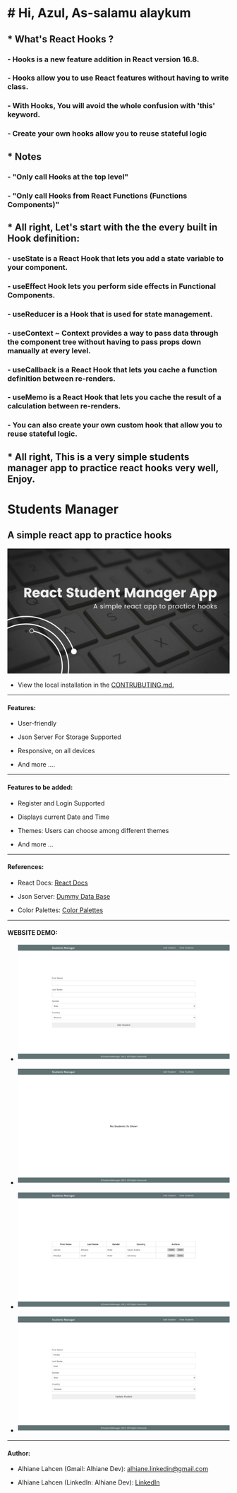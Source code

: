 # # Hi, Azul, As-salamu alaykum

## * What's React Hooks ?

### - Hooks is a new feature addition in React version 16.8.

### - Hooks allow you to use React features without having to write class.

### - With Hooks, You will avoid the whole confusion with 'this' keyword.

### - Create your own hooks allow you to reuse stateful logic

## * Notes

### - "Only call Hooks at the top level"

### - "Only call Hooks from React Functions (Functions Components)"

## * All right, Let's start with the the every built in Hook definition:

### - useState is a React Hook that lets you add a state variable to your component.

### - useEffect Hook lets you perform side effects in Functional Components.

### - useReducer is a Hook that is used for state management.

### - useContext ~ Context provides a way to pass data through the component tree without having to pass props down manually at every level.

### - useCallback is a React Hook that lets you cache a function definition between re-renders.

### - useMemo is a React Hook that lets you cache the result of a calculation between re-renders.

### - You can also create your own custom hook that allow you to reuse stateful logic.

## * All right, This is a very simple students manager app to practice react hooks very well, Enjoy.

# Students Manager

## A simple react app to practice hooks

![Image not found!](https://github.com/AlhianeDev/react-hooks-students-manager-app/blob/main/readme-images/thumbnail.png)

- View the local installation in the [CONTRUBUTING.md.](https://github.com/AlhianeDev/react-hooks-students-manager-app/blob/main/CONTRUBUTING.md)

***

#### Features:

* User-friendly
 
* Json Server For Storage Supported

* Responsive, on all devices

* And more ....

***

#### Features to be added:

* Register and Login Supported

* Displays current Date and Time

* Themes: Users can choose among different themes

* And more ...

***

#### References:

* React Docs: [React Docs](https://react.dev/)

* Json Server: [Dummy Data Base](https://www.npmjs.com/package/json-server)

* Color Palettes: [Color Palettes](https://colorhunt.co/)

***

#### WEBSITE DEMO:

*   ![Image not found!](https://github.com/AlhianeDev/react-hooks-students-manager-app/blob/main/readme-images/img-1.png)
    
*   ![Image not found!](https://github.com/AlhianeDev/react-hooks-students-manager-app/blob/main/readme-images/img-2.png)
    
*   ![Image not found!](https://github.com/AlhianeDev/react-hooks-students-manager-app/blob/main/readme-images/img-3.png)

* ![Image not found!](https://github.com/AlhianeDev/react-hooks-students-manager-app/blob/main/readme-images/img-4.png)

***

#### Author:

*   Alhiane Lahcen (Gmail: Alhiane Dev): [alhiane.linkedin@gmail.com](mailto:alhiane.linkedin@gmail.com)

*   Alhiane Lahcen (LinkedIn: Alhiane Dev): [LinkedIn](https://www.linkedin.com/in/lahcen-alhiane-99564b2a6/)
